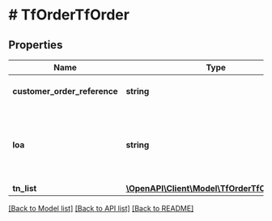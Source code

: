 # # TfOrderTfOrder

## Properties

Name | Type | Description | Notes
------------ | ------------- | ------------- | -------------
**customer_order_reference** | **string** | Alphanumeric order reference name | [optional]
**loa** | **string** | Must be sent as Y and you must use orderAddDocument to attach a valid LOA and bill copy when productAbbr is 8XXPORTIN | [optional]
**tn_list** | [**\OpenAPI\Client\Model\TfOrderTfOrderTnList**](TfOrderTfOrderTnList.md) |  | [optional]

[[Back to Model list]](../../README.md#models) [[Back to API list]](../../README.md#endpoints) [[Back to README]](../../README.md)

